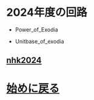 # 2024年度の回路
+ Power_of_Exodia
 
+ Unitbase_of_exodia
## [nhk2024](https://github.com/shinchiryota/Circuit/tree/main/2024/nhk2024)

# [始めに戻る](https://github.com/shinchiryota/Circuit/blob/main/README.md)
